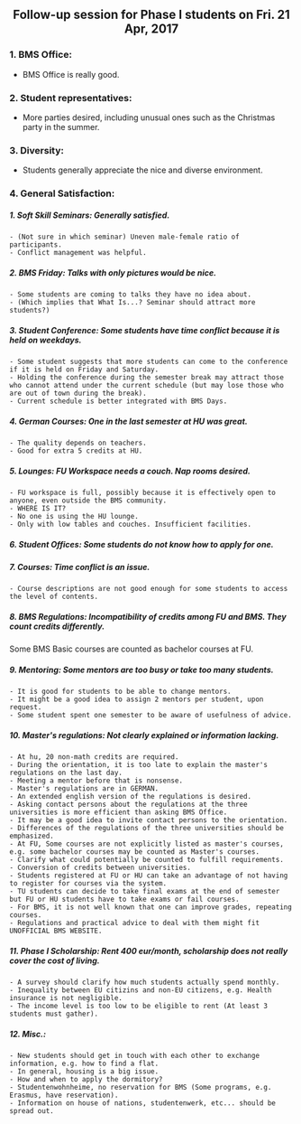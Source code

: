 ## <center> Follow-up session for Phase I students on Fri. 21 Apr, 2017 </center>

### 1. BMS Office:
- BMS Office is really good.
### 2. Student representatives:
- More parties desired, including unusual ones such as the Christmas party in the summer.
### 3. Diversity:
- Students generally appreciate the nice and diverse environment.
### 4. General Satisfaction:
  ##### 1. Soft Skill Seminars: Generally satisfied.
    - (Not sure in which seminar) Uneven male-female ratio of participants.
    - Conflict management was helpful.
  ##### 2. BMS Friday: Talks with only pictures would be nice.
    - Some students are coming to talks they have no idea about.
    - (Which implies that What Is...? Seminar should attract more students?)
  ##### 3. Student Conference: Some students have time conflict because it is held on weekdays.
    - Some student suggests that more students can come to the conference if it is held on Friday and Saturday.
    - Holding the conference during the semester break may attract those who cannot attend under the current schedule (but may lose those who are out of town during the break).
    - Current schedule is better integrated with BMS Days.
  ##### 4. German Courses: One in the last semester at HU was great.
    - The quality depends on teachers.
    - Good for extra 5 credits at HU.
  ##### 5. Lounges: FU Workspace needs a couch. Nap rooms desired.
    - FU workspace is full, possibly because it is effectively open to anyone, even outside the BMS community.
    - WHERE IS IT?
    - No one is using the HU lounge.
    - Only with low tables and couches. Insufficient facilities.
  ##### 6. Student Offices: Some students do not know how to apply for one.
  ##### 7. Courses: Time conflict is an issue.
    - Course descriptions are not good enough for some students to access the level of contents.
  ##### 8. BMS Regulations: Incompatibility of credits among FU and BMS. They count credits differently.
Some BMS Basic courses are counted as bachelor courses at FU.
  ##### 9. Mentoring: Some mentors are too busy or take too many students.
    - It is good for students to be able to change mentors.
    - It might be a good idea to assign 2 mentors per student, upon request.
    - Some student spent one semester to be aware of usefulness of advice.
  ##### 10. Master's regulations: Not clearly explained or information lacking.
    - At hu, 20 non-math credits are required.
    - During the orientation, it is too late to explain the master's regulations on the last day.
    - Meeting a mentor before that is nonsense.
    - Master's regulations are in GERMAN.
    - An extended english version of the regulations is desired.
    - Asking contact persons about the regulations at the three universities is more efficient than asking BMS Office.
    - It may be a good idea to invite contact persons to the orientation.
    - Differences of the regulations of the three universities should be emphasized.
    - At FU, Some courses are not explicitly listed as master's courses, e.g. some bachelor courses may be counted as Master's courses.
    - Clarify what could potentially be counted to fulfill requirements.
    - Conversion of credits between universities.
    - Students registered at FU or HU can take an advantage of not having to register for courses via the system.
    - TU students can decide to take final exams at the end of semester but FU or HU students have to take exams or fail courses.
    - For BMS, it is not well known that one can improve grades, repeating courses.
    - Regulations and practical advice to deal with them might fit UNOFFICIAL BMS WEBSITE.
  ##### 11. Phase I Scholarship: Rent 400 eur/month, scholarship does not really cover the cost of living.
    - A survey should clarify how much students actually spend monthly.
    - Inequality between EU citizins and non-EU citizens, e.g. Health insurance is not negligible.
    - The income level is too low to be eligible to rent (At least 3 students must gather).
  ##### 12. Misc.:
    - New students should get in touch with each other to exchange information, e.g. how to find a flat.
    - In general, housing is a big issue.
    - How and when to apply the dormitory?
    - Studentenwohnheime, no reservation for BMS (Some programs, e.g. Erasmus, have reservation).
    - Information on house of nations, studentenwerk, etc... should be spread out.

